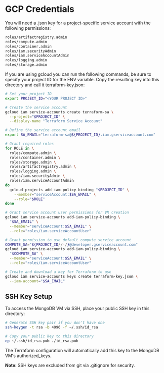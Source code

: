 # GCP Credentials

You will need a .json key for a project-specific service account with the following permissions:

```bash
roles/artifactregistry.admin 
roles/compute.admin 
roles/container.admin 
roles/iam.securityAdmin 
roles/iam.serviceAccountAdmin 
roles/logging.admin 
roles/storage.admin
```
If you are using gcloud you can run the following commands, be sure to specify your project ID for the ENV variable. Copy the resulting key into this directory and call it terraform-key.json:

```bash
# Set your project ID
export PROJECT_ID="<YOUR PROJECT ID>"

# Create the service account
gcloud iam service-accounts create terraform-sa \
  --project="$PROJECT_ID" \
  --display-name "Terraform Service Account"

# Define the service account email
export SA_EMAIL="terraform-sa@${PROJECT_ID}.iam.gserviceaccount.com"

# Grant required roles
for ROLE in \
  roles/compute.admin \
  roles/container.admin \
  roles/storage.admin \
  roles/artifactregistry.admin \
  roles/logging.admin \
  roles/iam.securityAdmin \
  roles/iam.serviceAccountAdmin
do
  gcloud projects add-iam-policy-binding "$PROJECT_ID" \
    --member="serviceAccount:$SA_EMAIL" \
    --role="$ROLE"
done

# Grant service account user permissions for VM creation
gcloud iam service-accounts add-iam-policy-binding \
  "$SA_EMAIL" \
  --member="serviceAccount:$SA_EMAIL" \
  --role="roles/iam.serviceAccountUser"

# Grant permission to use default compute service account
COMPUTE_SA="${PROJECT_ID//-/}@developer.gserviceaccount.com"
gcloud iam service-accounts add-iam-policy-binding \
  "$COMPUTE_SA" \
  --member="serviceAccount:$SA_EMAIL" \
  --role="roles/iam.serviceAccountUser"

# Create and download a key for Terraform to use
gcloud iam service-accounts keys create terraform-key.json \
  --iam-account="$SA_EMAIL"
```

## SSH Key Setup

To access the MongoDB VM via SSH, place your public SSH key in this directory:

```bash
# Generate SSH key pair if you don't have one
ssh-keygen -t rsa -b 4096 -f ~/.ssh/id_rsa

# Copy your public key to this directory
cp ~/.ssh/id_rsa.pub ./id_rsa.pub
```

The Terraform configuration will automatically add this key to the MongoDB VM's authorized_keys.

**Note**: SSH keys are excluded from git via .gitignore for security.